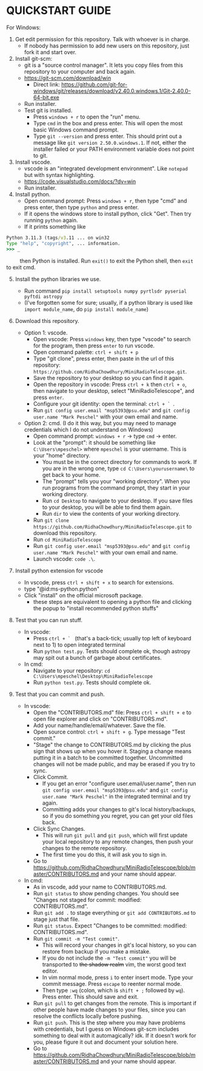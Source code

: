 
# QUICKSTART GUIDE

For Windows:
1. Get edit permission for this repository. Talk with whoever is in charge.
   - If nobody has permission to add new users on this repository, just fork it and start over.
2. Install git-scm:
   - git is a "source control manager". It lets you copy files from this repository to your computer and back again.
   - https://git-scm.com/download/win
     - Direct link: https://github.com/git-for-windows/git/releases/download/v2.40.0.windows.1/Git-2.40.0-64-bit.exe
   - Run installer.
   - Test git is installed.
     - Press `windows + r` to open the "run" menu.
     - Type `cmd` in the box and press enter. This will open the most basic Windows command prompt.
     - Type `git --version` and press enter. This should print out a message like `git version 2.50.0.windows.1`. If not, either the installer failed or your PATH environment variable does not point to git.
3. Install vscode.
   - vscode is an "integrated development environment". Like `notepad` but with syntax highlighting.
   - https://code.visualstudio.com/docs/?dv=win
   - Run installer.
4. Install python.
   - Open command prompt: Press `windows + r`, then type "cmd" and press enter, then type `python` and press enter.
   - If it opens the windows store to install python, click "Get". Then try running `python` again.
   - If it prints something like
```cmd
Python 3.11.3 (tags/v3.11 ... on win32
Type "help", "copyright", ... information.
>>> _
```
&nbsp;&nbsp;&nbsp;&nbsp;&nbsp;&nbsp;&nbsp;&nbsp;&nbsp;then Python is installed. Run `exit()` to exit the Python shell, then `exit` to exit cmd.

5. Install the python libraries we use.
    - Run command `pip install setuptools numpy pyrtlsdr pyserial pyftdi astropy`
    - (I've forgotten some for sure; usually, if a python library is used like `import module_name`, do `pip install module_name`)
6. Download this repository.
   - Option 1: vscode.
     - Open vscode: Press `windows` key, then type "vscode" to search for the program, then press `enter` to run vscode.
     - Open command palette: `ctrl + shift + p`
     - Type "git clone", press enter, then paste in the url of this repository: `https://github.com/RidhaChowdhury/MiniRadioTelescope.git`.
     - Save the repository to your desktop so you can find it again.
     - Open the repository in vscode: Press `ctrl + k` then `ctrl + o`, then navigate to your desktop, select "MiniRadioTelescope", and press `enter`.
     - Configure your git identity: open the terminal: ``ctrl + ` ``.
     - Run `git config user.email "msp5393@psu.edu"` and `git config user.name "Mark Peschel"` with your own email and name.
   - Option 2: cmd. (I do it this way, but you may need to manage credentials which I do not understand on Windows)
     - Open command prompt: `windows + r` -> type `cmd` -> enter.
     - Look at the "prompt": it should be something like `C:\Users\mpeschel>` where `mpeschel` is your username. This is your "home" directory.
       - You must be in the correct directory for commands to work. If you are in the wrong one, type `cd C:\Users\yourusername\` to get back to your home.
       - The "prompt" tells you your "working directory". When you run programs from the command prompt, they start in your working directory.
       - Run `cd Desktop` to navigate to your desktop. If you save files to your desktop, you will be able to find them again.
       - Run `dir` to view the contents of your working directory.
     - Run `git clone https://github.com/RidhaChowdhury/MiniRadioTelescope.git` to download this repository.
     - Run `cd MiniRadioTelescope`
     - Run `git config user.email "msp5393@psu.edu"` and `git config user.name "Mark Peschel"` with your own email and name.
     - Launch vscode: `code .\`.

7. Install python extension for vscode
   - In vscode, press `ctrl + shift + x` to search for extensions.
   - type "@id:ms-python.python"
   - Click "install" on the official microsoft package.
     - these steps are equivalent to opening a python file and clicking the popup to "install recommended python stuffs"
8. Test that you can run stuff.
   - In vscode:
     - Press ``ctrl + ` `` (that's a back-tick; usually top left of keyboard next to 1) to open integrated terminal
     - Run `python test.py`. Tests should complete ok, though astropy may spit out a bunch of garbage about certificates.
   - In cmd:
     - Navigate to your repository: `cd C:\Users\mpeschel\Desktop\MiniRadioTelescope`
     - Run `python test.py`. Tests should complete ok.
9. Test that you can commit and push.
   - In vscode:
     - Open the "CONTRIBUTORS.md" file: Press `ctrl + shift + e` to open file explorer and click on "CONTRIBUTORS.md".
     - Add your name/handle/email/whatever. Save the file.
     - Open source control: `ctrl + shift + g`. Type message "Test commit."
     - "Stage" the change to CONTRIBUTORS.md by clicking the plus sign that shows up when you hover it. Staging a change means putting it in a batch to be committed together. Uncommitted changes will not be made public, and may be erased if you try to sync.
     - Click Commit.
       - If you get an error "configure user.email/user.name", then run `git config user.email "msp5393@psu.edu"` and `git config user.name "Mark Peschel"` in the integrated terminal and try again.
       - Committing adds your changes to git's local history/backups, so if you do something you regret, you can get your old files back.
     - Click Sync Changes.
       - This will run `git pull` and `git push`, which will first update your local repository to any remote changes, then push your changes to the remote repository.
       - The first time you do this, it will ask you to sign in.
     - Go to https://github.com/RidhaChowdhury/MiniRadioTelescope/blob/master/CONTRIBUTORS.md and your name should appear.
   - In cmd:
     - As in vscode, add your name to CONTRIBUTORS.md.
     - Run `git status` to show pending changes. You should see "Changes not staged for commit: modified: CONTRIBUTORS.md".
     - Run `git add .` to stage everything or `git add CONTRIBUTORS.md` to stage just that file.
     - Run `git status`. Expect "Changes to be committed: modified: CONTRIBUTORS.md".
     - Run `git commit -m "Test commit"`.
       - This will record your changes in git's local history, so you can restore from backup if you make a mistake.
       - If you do not include the `-m "Test commit"` you will be transported to ~~the shadow realm~~ vim, the worst good text editor.
       - In vim normal mode, press `i` to enter insert mode. Type your commit message. Press `escape` to reenter normal mode.
       - Then type `:wq` (colon, which is `shift + ;` followed by `wq`). Press enter. This should save and exit.
     - Run `git pull` to get changes from the remote. This is important if other people have made changes to your files, since you can resolve the conflicts locally before pushing.
     - Run `git push`. This is the step where you may have problems with credentials, but I guess on Windows git-scm includes something to deal with it automagically? idk. If it doesn't work for you, please figure it out and document your solution here.
     - Go to https://github.com/RidhaChowdhury/MiniRadioTelescope/blob/master/CONTRIBUTORS.md and your name should appear.






